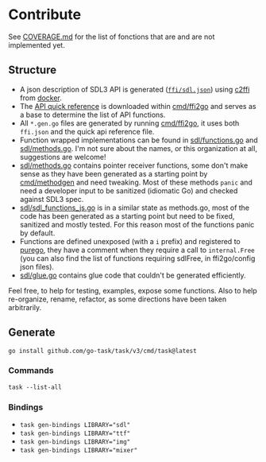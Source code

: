 # Contribute

See [COVERAGE.md](COVERAGE.md) for the list of fonctions that are and are not implemented yet.

## Structure

- A json description of SDL3 API is generated ([`ffi/sdl.json`](cmd/internal/assets/ffi/sdl.json)) using [c2ffi](https://github.com/rpav/c2ffi) from [docker](Dockerfile).
- The [API quick reference](https://wiki.libsdl.org/SDL3/QuickReference) is downloaded within [cmd/ffi2go](cmd/ffi2go/) and serves as a base to determine the list of API functions.
- All `*.gen.go` files are generated by running [cmd/ffi2go](cmd/ffi2go/), it uses both `ffi.json` and the quick api reference file.
- Function wrapped implementations can be found in [sdl/functions.go](sdl/functions.go) and [sdl/methods.go](sdl/methods.go). I'm not sure about the names, or this organization at all, suggestions are welcome!
- [sdl/methods.go](sdl/methods.go) contains pointer receiver functions, some don't make sense as they have been generated as a starting point by [cmd/methodgen](cmd/methodgen/) and need tweaking. Most of these methods `panic` and need a developer input to be sanitized (idiomatic Go) and checked against SDL3 spec.
- [sdl/sdl_functions_js.go](sdl/sdl_functions_js.go) is in a similar state as methods.go, most of the code has been generated as a starting point but need to be fixed, sanitized and mostly tested. For this reason most of the functions panic by default.
- Functions are defined unexposed (with a `i` prefix) and registered to [purego](https://github.com/ebitengine/purego), they have a comment when they require a call to `internal.Free` (you can also find the list of functions requiring sdlFree, in ffi2go/config json files).
- [sdl/glue.go](sdl/glue.go) contains glue code that couldn't be generated efficiently.

Feel free, to help for testing, examples, expose some functions.
Also to help re-organize, rename, refactor, as some directions have been taken arbitrarily.

## Generate

`go install github.com/go-task/task/v3/cmd/task@latest`

### Commands

`task --list-all`

### Bindings
- `task gen-bindings LIBRARY="sdl"`
- `task gen-bindings LIBRARY="ttf"`
- `task gen-bindings LIBRARY="img"`
- `task gen-bindings LIBRARY="mixer"`